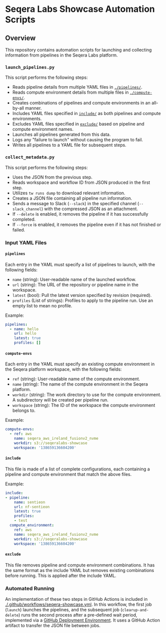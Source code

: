 # Seqera Labs Showcase Automation Scripts

## Overview

This repository contains automation scripts for launching and collecting information from pipelines in the Seqera Labs platform.

### `launch_pipelines.py`

This script performs the following steps:

- Reads pipeline details from multiple YAML files in [`./pipelines/`](./pipelines/).
- Reads compute environment details from multiple files in [`./compute-envs/`](./compute-envs/).
- Creates combinations of pipelines and compute environments in an all-by-all manner.
- Includes YAML files specified in [`include/`](./include/) as both pipelines and compute environments.
- Excludes YAML files specified in [`exclude/`](./exclude/) based on pipeline and compute environment names.
- Launches all pipelines generated from this data.
- Logs any "failure to launch" without causing the program to fail.
- Writes all pipelines to a YAML file for subsequent steps.

### `collect_metadata.py`

This script performs the following steps:

- Uses the JSON from the previous step.
- Reads workspace and workflow ID from JSON produced in the first step.
- Utilizes `tw runs dump` to download relevant information.
- Creates a JSON file containing all pipeline run information.
- Sends a message to Slack (`--slack`) in the specified channel (`--slack_channel`) with the compressed JSON as an attachment.
- If `--delete` is enabled, it removes the pipeline if it has successfully completed.
- If `--force` is enabled, it removes the pipeline even if it has not finished or failed.

### Input YAML Files

#### `pipelines`

Each entry in the YAML must specify a list of pipelines to launch, with the following fields:

- `name` (string): User-readable name of the launched workflow.
- `url` (string): The URL of the repository or pipeline name in the workspace.
- `latest` (bool): Pull the latest version specified by revision (required).
- `profiles` (List of strings): Profiles to apply to the pipeline run. Use an empty list to mean no profile.

Example:

```yaml
pipelines:
  - name: hello
    url: hello
    latest: true
    profiles: []
```

#### `compute-envs`

Each entry in the YAML must specify an existing compute environment in the Seqera platform workspace, with the following fields:

- `ref` (string): User-readable name of the compute environment.
- `name` (string): The name of the compute environment in the Seqera platform.
- `workdir` (string): The work directory to use for the compute environment. A subdirectory will be created per pipeline run.
- `workspace` (string): The ID of the workspace the compute environment belongs to.

Example:

```yaml
compute-envs:
  - ref: aws
    name: seqera_aws_ireland_fusionv2_nvme
    workdir: s3://seqeralabs-showcase
    workspace: '138659136604200'
```

#### `include`

This file is made of a list of complete configurations, each containing a pipeline and compute environment that match the above files.

Example:

```yaml
include:
- pipeline:
    name: sentieon
    url: nf-sentieon
    latest: true
    profiles:
    - test
  compute_environment:
    ref: aws
    name: seqera_aws_ireland_fusionv2_nvme
    workdir: s3://seqeralabs-showcase
    workspace: '138659136604200'
```

#### `exclude`

This file removes pipeline and compute environment combinations. It has the same format as the include YAML but removes existing combinations before running. This is applied after the include YAML.

### Automated Running

An implementation of these two steps in GitHub Actions is included in [./.github/workflows/seqera-showcase.yml](./.github/workflows/seqera-showcase.yml). In this workflow, the first job (`launch`) launches the pipelines, and the subsequent job (`clearup-and-delete`) runs the second process after a pre-defined wait period, implemented via a [GitHub Deployment Environment](https://docs.github.com/en/actions/deployment/targeting-different-environments/using-environments-for-deployment). It uses a GitHub Action artifact to transfer the JSON file between jobs.